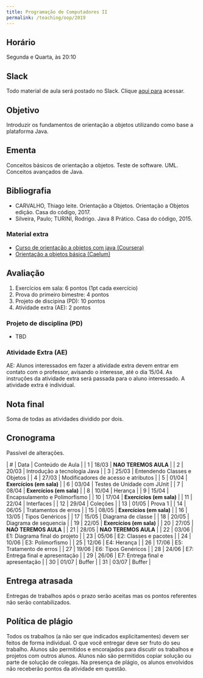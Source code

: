 ```yaml
---
title: Programação de Computadores II
permalink: /teaching/oop/2019
---
```


## Horário

Segunda e Quarta, às 20:10

## Slack

Todo material de aula será postado no Slack. Clique [aqui para](https://join.slack.com/t/ufpaworkspace/shared_invite/enQtNTc5MTQ0MDA1NzQ3LWI2YzE1MTliYjQwNWZlMzkwYjhmMzdmNTI5NDVkOWM4Zjk2ZjJkMGI1YzBmMTE3OWJhMjE5YjAxYmVlYzBkNTk) acessar.

## Objetivo

Introduzir os fundamentos de orientação a objetos utilizando como base a plataforma Java.


## Ementa

Conceitos básicos de orientação a objetos. Teste de software. UML. Conceitos avançados de Java.


## Bibliografia

- CARVALHO, Thiago leite. Orientação a Objetos. Orientação a Objetos edição. Casa do código, 2017.
- Silveira, Paulo; TURINI, Rodrigo. Java 8 Prático. Casa do código, 2015.

### Material extra

- [Curso de orientação a objetos com java (Coursera)](https://www.coursera.org/learn/orientacao-a-objetos-com-java)
- [Orientação a objetos básica (Caelum)](https://www.caelum.com.br/apostila-java-orientacao-objetos/orientacao-a-objetos-basica/)

## Avaliação

1. Exercícios em sala: 6 pontos (1pt cada exercício)
2. Prova do primeiro bimestre: 4 pontos
3. Projeto de discipina (PD): 10 pontos
4. Atividade extra (AE): 2 pontos

### Projeto de disciplina (PD)

- TBD

### Atividade Extra (AE)

AE: Alunos interessados em fazer a atividade extra devem entrar em contato com o professor, avisando o interesse, até o dia 15/04. As instruções da atividade extra será passada para o aluno interessado. A atividade extra é individual.

## Nota final

Soma de todas as atividades dividido por dois.

## Cronograma

Passível de alterações.

| # | Data  | Conteúdo de Aula                        |
| 1 | 18/03 | **NAO TEREMOS AULA**                    |
| 2 | 20/03 | Introdução a tecnologia Java            |
| 3 | 25/03 | Entendendo Classes e Objetos            |
| 4 | 27/03 | Modificadores de acesso e atributos     |
| 5 | 01/04 | **Exercícios (em sala)**                |
| 6 | 03/04 | Testes de Unidade com JUnit             |
| 7 | 08/04 | **Exercícios (em sala)**                |
| 8 | 10/04 | Herança                                 |
| 9 | 15/04 | Encapsulamento e Polimorfismo           |
| 10 | 17/04 | **Exercícios (em sala)**               |
| 11 | 22/04 | Interfaces                             |
| 12 | 29/04 | Coleções                               |
| 13 | 01/05 | Prova 1                                |
| 14 | 06/05 | Tratamentos de erros                   |
| 15 | 08/05 | **Exercícios (em sala)**               |
| 16 | 13/05 | Tipos Genéricos                        |
| 17 | 15/05 | Diagrama de classe                     |
| 18 | 20/05 | Diagrama de sequencia                  |
| 19 | 22/05 | **Exercícios (em sala)**               |
| 20 | 27/05 | **NAO TEREMOS AULA**                   |
| 21 | 28/05 | **NAO TEREMOS AULA**                   |
| 22 | 03/06 | E1: Diagrama final do projeto          |
| 23 | 05/06 | E2: Classes e pacotes                  |
| 24 | 10/06 | E3: Polimorfismo                       |
| 25 | 12/06 | E4: Herança                            |
| 26 | 17/06 | E5: Tratamento de erros                |
| 27 | 19/06 | E6: Tipos Genéricos                    |
| 28 | 24/06 | E7: Entrega final e apresentação       |
| 29 | 26/06 | E7: Entrega final e apresentação       |
| 30 | 01/07 | Buffer                                 |
| 31 | 03/07 | Buffer                                 |


## Entrega atrasada

Entregas de trabalhos após o prazo serão aceitas mas os pontos referentes não serão contabilizados.

## Política de plágio

Todos os trabalhos (a não ser que indicados explicitamentes) devem ser feitos de forma individual. O que você entregar deve ser fruto do seu trabalho. Alunos são permitidos e encorajados para discutir os trabalhos e projetos com outros alunos. Alunos não são permitidos copiar solução ou parte de solução de colegas. Na presença de plágio, os alunos envolvidos não receberão pontos da atividade em questão.
